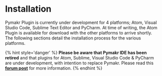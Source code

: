 # Installation

Pymakr Plugin is currently under development for 4 platforms; Atom, Visual Studio Code, Sublime Text Editor and PyCharm. At time of writing, the Atom Plugin is available for download with the other platforms to arrive shortly. The following sections detail the installation process for the various platforms.

{% hint style='danger' %}
**Please be aware that Pymakr IDE has been retired** and that plugins for Atom, Sublime, Visual Studio Code & PyCharm are under development, with intention to replace Pymakr. Please read this [**forum post**](https://forum.pycom.io/topic/635/pymakr-time-of-death-09-02/41) for more information.
{% endhint %}
